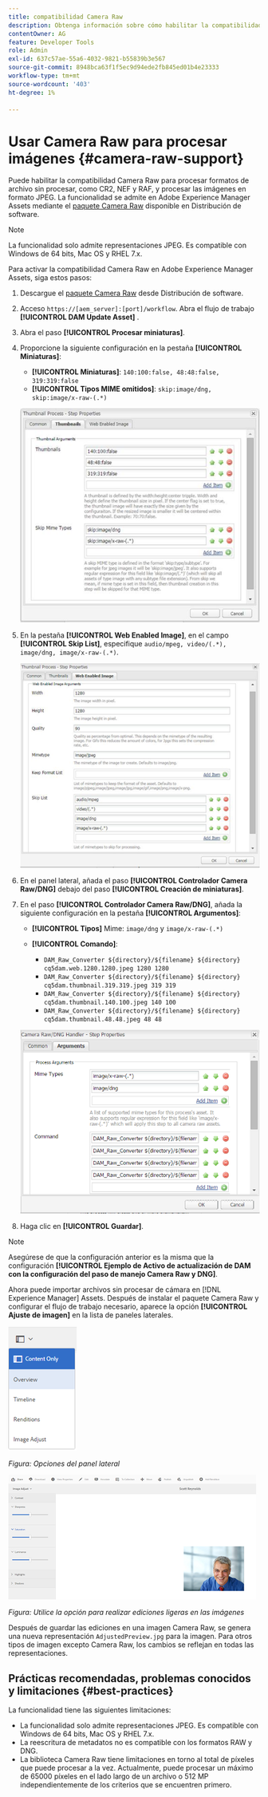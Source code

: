 ```yaml
---
title: compatibilidad Camera Raw
description: Obtenga información sobre cómo habilitar la compatibilidad Camera Raw en Adobe Experience Manager Assets.
contentOwner: AG
feature: Developer Tools
role: Admin
exl-id: 637c57ae-55a6-4032-9821-b55839b3e567
source-git-commit: 8948bca63f1f5ec9d94ede2fb845ed01b4e23333
workflow-type: tm+mt
source-wordcount: '403'
ht-degree: 1%

---
```


# Usar Camera Raw para procesar imágenes {#camera-raw-support}

Puede habilitar la compatibilidad Camera Raw para procesar formatos de archivo sin procesar, como CR2, NEF y RAF, y procesar las imágenes en formato JPEG. La funcionalidad se admite en Adobe Experience Manager Assets mediante el [paquete Camera Raw](https://experience.adobe.com/#/downloads/content/software-distribution/en/aem.html?package=/content/software-distribution/en/details.html/content/dam/aem/public/adobe/packages/aem630/product/assets/aem-assets-cameraraw-pkg) disponible en Distribución de software.

>[!NOTE]
>
>La funcionalidad solo admite representaciones JPEG. Es compatible con Windows de 64 bits, Mac OS y RHEL 7.x.

Para activar la compatibilidad Camera Raw en Adobe Experience Manager Assets, siga estos pasos:

1. Descargue el [paquete Camera Raw](https://experience.adobe.com/#/downloads/content/software-distribution/en/aem.html?package=/content/software-distribution/en/details.html/content/dam/aem/public/adobe/packages/aem630/product/assets/aem-assets-cameraraw-pkg) desde Distribución de software.

1. Acceso `https://[aem_server]:[port]/workflow`. Abra el flujo de trabajo **[!UICONTROL DAM Update Asset]** .

1. Abra el paso **[!UICONTROL Procesar miniaturas]**.

1. Proporcione la siguiente configuración en la pestaña **[!UICONTROL Miniaturas]**:

   * **[!UICONTROL Miniaturas]**:  `140:100:false, 48:48:false, 319:319:false`
   * **[!UICONTROL Tipos MIME omitidos]**: `skip:image/dng, skip:image/x-raw-(.*)`

   ![imagen](assets/chlimage_1-334.png)

1. En la pestaña **[!UICONTROL Web Enabled Image]**, en el campo **[!UICONTROL Skip List]**, especifique `audio/mpeg, video/(.*), image/dng, image/x-raw-(.*)`.

   ![imagen](assets/chlimage_1-335.png)

1. En el panel lateral, añada el paso **[!UICONTROL Controlador Camera Raw/DNG]** debajo del paso **[!UICONTROL Creación de miniaturas]**.

1. En el paso **[!UICONTROL Controlador Camera Raw/DNG]**, añada la siguiente configuración en la pestaña **[!UICONTROL Argumentos]**:

   * **[!UICONTROL Tipos]** Mime:  `image/dng` y  `image/x-raw-(.*)`
   * **[!UICONTROL Comando]**:

      * `DAM_Raw_Converter ${directory}/${filename} ${directory} cq5dam.web.1280.1280.jpeg 1280 1280`
      * `DAM_Raw_Converter ${directory}/${filename} ${directory} cq5dam.thumbnail.319.319.jpeg 319 319`
      * `DAM_Raw_Converter ${directory}/${filename} ${directory} cq5dam.thumbnail.140.100.jpeg 140 100`
      * `DAM_Raw_Converter ${directory}/${filename} ${directory} cq5dam.thumbnail.48.48.jpeg 48 48`

   ![chlimage_1-336](assets/chlimage_1-336.png)

1. Haga clic en **[!UICONTROL Guardar]**.

>[!NOTE]
>
>Asegúrese de que la configuración anterior es la misma que la configuración **[!UICONTROL Ejemplo de Activo de actualización de DAM con la configuración del paso de manejo Camera Raw y DNG]**.

Ahora puede importar archivos sin procesar de cámara en [!DNL Experience Manager] Assets. Después de instalar el paquete Camera Raw y configurar el flujo de trabajo necesario, aparece la opción **[!UICONTROL Ajuste de imagen]** en la lista de paneles laterales.

![chlimage_1-337](assets/chlimage_1-337.png)

*Figura: Opciones del panel lateral*

![chlimage_1-338](assets/chlimage_1-338.png)

*Figura: Utilice la opción para realizar ediciones ligeras en las imágenes*

Después de guardar las ediciones en una imagen Camera Raw, se genera una nueva representación `AdjustedPreview.jpg` para la imagen. Para otros tipos de imagen excepto Camera Raw, los cambios se reflejan en todas las representaciones.

## Prácticas recomendadas, problemas conocidos y limitaciones {#best-practices}

La funcionalidad tiene las siguientes limitaciones:

* La funcionalidad solo admite representaciones JPEG. Es compatible con Windows de 64 bits, Mac OS y RHEL 7.x.
* La reescritura de metadatos no es compatible con los formatos RAW y DNG.
* La biblioteca Camera Raw tiene limitaciones en torno al total de píxeles que puede procesar a la vez. Actualmente, puede procesar un máximo de 65000 píxeles en el lado largo de un archivo o 512 MP independientemente de los criterios que se encuentren primero.

